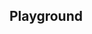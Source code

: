 <script setup>
import SwaggerUI from "@/swagger/view/SwaggerUI.vue";

import baseAllAbsWithQueryJson from "@/swagger/json/records/solr/all-record-permit-with-query.json";
import nfpAllAbsWithQueryJson from "@/swagger/json/nfp/solr/all-record-permit-with-query.json";

import baseAllAbsPermitJson from "@/swagger/json/records/solr/all-record-permit.json";
import nfpAllAbsPermitJson from "@/swagger/json/nfp/solr/all-record-permit.json";

import baseAllAbsPermitWithCountryJson from "@/swagger/json/records/solr/all-record-with-country.json";
import nfpAllAbsPermitWithCountryJson from "@/swagger/json/nfp/solr/all-record-with-country.json";

import baseAllAbsPermitWithRegionJson from "@/swagger/json/records/solr/all-record-with-region.json";
import nfpAllAbsPermitWithRegionJson from "@/swagger/json/nfp/solr/all-record-with-region.json";

import baseAllAbsPermitWithSubFiltersJson from "@/swagger/json/records/solr/all-record-with-subfilters.json";
import nfpAllAbsPermitWithSubFiltersJson from "@/swagger/json/nfp/solr/all-record-with-subfilters.json";

function mergeJson(base, specific) {
  const merged = JSON.parse(JSON.stringify(base));
  merged.paths["/index"].get.parameters[0].schema.example = specific.example;
  return merged;
}


const swaggerSpecs = [
  { json:mergeJson(baseAllAbsWithQueryJson, nfpAllAbsWithQueryJson), protected: false },
  { json: mergeJson(baseAllAbsPermitJson, nfpAllAbsPermitJson), protected: false },
  { json: mergeJson(baseAllAbsPermitWithCountryJson, nfpAllAbsPermitWithCountryJson), protected: false },
  { json: mergeJson(baseAllAbsPermitWithRegionJson, nfpAllAbsPermitWithRegionJson), protected: false },
  { json: mergeJson(baseAllAbsPermitWithSubFiltersJson, nfpAllAbsPermitWithSubFiltersJson), protected: false },
];

</script>

<!--@include: @/../components/records/solr.md-->

## Playground

<SwaggerUI :swaggerSpecs="swaggerSpecs"/>
